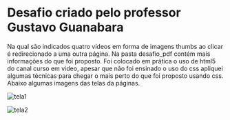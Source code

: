 <h1>Desafio criado pelo professor Gustavo Guanabara</h1>
<p>Na qual são indicados quatro vídeos em forma de imagens thumbs ao clicar é redirecionado a uma outra página.
Na pasta desafio_pdf contém mais informações do que foi proposto. Foi colocado em prática o uso de html5 do canal curso em video,
apesar que não foi ensinado o uso do css apliquei algumas técnicas para chegar o mais perto do que foi proposto usando css.
Abaixo algumas imagens das telas da páginas.
</p>

![tela1](https://github.com/wellingtonZero/HTML5_Desafio9_Guanabara/assets/94226005/6bf89ec2-4a1b-4339-b92f-6141b0afb4a7)

![tela2](https://github.com/wellingtonZero/HTML5_Desafio9_Guanabara/assets/94226005/49fc2dcd-7389-487c-b158-7c3fe75aca32)
